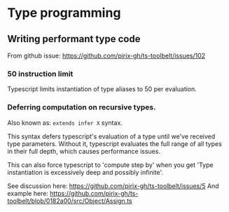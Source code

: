# Type programming

## Writing performant type code
From github issue: https://github.com/pirix-gh/ts-toolbelt/issues/102

### 50 instruction limit
Typescript limits instantiation of type aliases to 50 per evaluation.

### Deferring computation on recursive types.
Also known as: `extends infer X` syntax.

This syntax defers typescript's evaluation of a type until we've received type parameters.
Without it, typescript evaluates the full range of all types in their full depth, which causes performance issues.

This can also force typescript to 'compute step by' when you get 'Type instantiation is excessively deep and possibly infinite'.

See discussion here: https://github.com/pirix-gh/ts-toolbelt/issues/5
And example here: https://github.com/pirix-gh/ts-toolbelt/blob/0182a00/src/Object/Assign.ts
